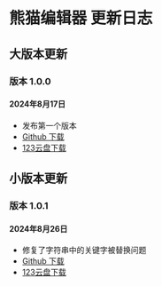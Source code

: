 # 熊猫编辑器 更新日志

## 大版本更新

### 版本 1.0.0
#### 2024年8月17日
- 发布第一个版本
- [Github 下载](https://github.com/cxfjh/PandaEditor/releases/tag/MaxV1.0.0)
- [123云盘下载](https://www.123pan.com/s/IzrNjv-cAd7A)

## 小版本更新

### 版本 1.0.1
#### 2024年8月26日
- 修复了字符串中的关键字被替换问题
- [Github 下载](https://github.com/cxfjh/PandaEditor/releases/tag/MinV1.0.1)
- [123云盘下载](https://www.123pan.com/s/IzrNjv-cAd7A)